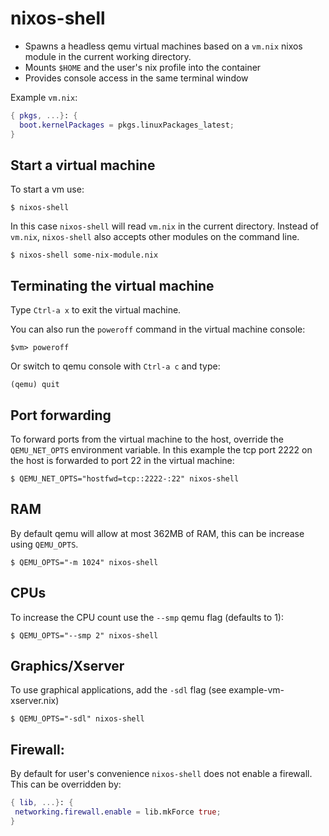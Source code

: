 # nixos-shell

* Spawns a headless qemu virtual machines based on a `vm.nix` nixos module in the current working directory.
* Mounts `$HOME` and the user's nix profile into the container
* Provides console access in the same terminal window

Example `vm.nix`:

```nix
{ pkgs, ...}: {
  boot.kernelPackages = pkgs.linuxPackages_latest;
}
```

## Start a virtual machine

To start a vm use:

```console
$ nixos-shell
```

In this case `nixos-shell` will read `vm.nix` in the current directory.
Instead of `vm.nix`, `nixos-shell` also accepts other modules on the command line.

```console
$ nixos-shell some-nix-module.nix
```

## Terminating the virtual machine

Type `Ctrl-a x` to exit the virtual machine.

You can also run the `poweroff` command in the virtual machine console:

```console
$vm> poweroff
```

Or switch to qemu console with `Ctrl-a c` and type:

```console
(qemu) quit
```

## Port forwarding

To forward ports from the virtual machine to the host, override the
`QEMU_NET_OPTS` environment variable. 
In this example the tcp port 2222 on the host is forwarded to port 22 in the virtual
machine:

```console
$ QEMU_NET_OPTS="hostfwd=tcp::2222-:22" nixos-shell
```

## RAM

By default qemu will allow at most 362MB of RAM, this can be increase using
`QEMU_OPTS`.

```console
$ QEMU_OPTS="-m 1024" nixos-shell
```

## CPUs

To increase the CPU count use the `--smp` qemu flag (defaults to 1):

```console
$ QEMU_OPTS="--smp 2" nixos-shell
```

## Graphics/Xserver

To use graphical applications, add the `-sdl` flag (see example-vm-xserver.nix)

```console
$ QEMU_OPTS="-sdl" nixos-shell
```

## Firewall:

By default for user's convenience `nixos-shell` does not enable a firewall.
This can be overridden by:

```nix
{ lib, ...}: {
 networking.firewall.enable = lib.mkForce true;
}
```
